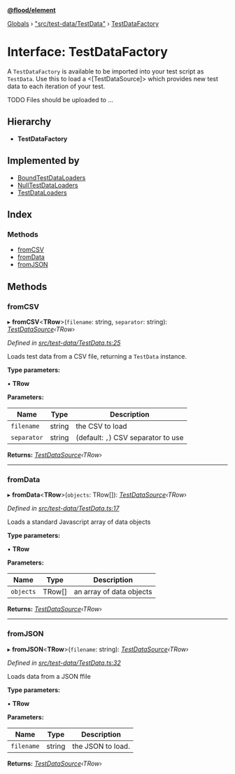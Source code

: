 **[@flood/element](../README.md)**

[Globals](../globals.md) › ["src/test-data/TestData"](../modules/_src_test_data_testdata_.md) › [TestDataFactory](_src_test_data_testdata_.testdatafactory.md)

# Interface: TestDataFactory

A `TestDataFactory` is available to be imported into your test script as `TestData`. Use this to load a <[TestDataSource]> which provides new test data to each iteration of your test.

TODO
Files should be uploaded to ...

## Hierarchy

* **TestDataFactory**

## Implemented by

* [BoundTestDataLoaders](../classes/_src_test_data_testdataloaders_.boundtestdataloaders.md)
* [NullTestDataLoaders](../classes/_src_test_data_testdataloaders_.nulltestdataloaders.md)
* [TestDataLoaders](../classes/_src_test_data_testdataloaders_.testdataloaders.md)

## Index

### Methods

* [fromCSV](_src_test_data_testdata_.testdatafactory.md#fromcsv)
* [fromData](_src_test_data_testdata_.testdatafactory.md#fromdata)
* [fromJSON](_src_test_data_testdata_.testdatafactory.md#fromjson)

## Methods

###  fromCSV

▸ **fromCSV**<**TRow**>(`filename`: string, `separator`: string): *[TestDataSource](../classes/_src_test_data_testdata_.testdatasource.md)‹TRow›*

*Defined in [src/test-data/TestData.ts:25](https://github.com/flood-io/element/blob/d9c12d9/packages/element/src/test-data/TestData.ts#L25)*

Loads test data from a CSV file, returning a `TestData` instance.

**Type parameters:**

▪ **TRow**

**Parameters:**

Name | Type | Description |
------ | ------ | ------ |
`filename` | string | the CSV to load |
`separator` | string | (default: `,`) CSV separator to use  |

**Returns:** *[TestDataSource](../classes/_src_test_data_testdata_.testdatasource.md)‹TRow›*

___

###  fromData

▸ **fromData**<**TRow**>(`objects`: TRow[]): *[TestDataSource](../classes/_src_test_data_testdata_.testdatasource.md)‹TRow›*

*Defined in [src/test-data/TestData.ts:17](https://github.com/flood-io/element/blob/d9c12d9/packages/element/src/test-data/TestData.ts#L17)*

Loads a standard Javascript array of data objects

**Type parameters:**

▪ **TRow**

**Parameters:**

Name | Type | Description |
------ | ------ | ------ |
`objects` | TRow[] | an array of data objects  |

**Returns:** *[TestDataSource](../classes/_src_test_data_testdata_.testdatasource.md)‹TRow›*

___

###  fromJSON

▸ **fromJSON**<**TRow**>(`filename`: string): *[TestDataSource](../classes/_src_test_data_testdata_.testdatasource.md)‹TRow›*

*Defined in [src/test-data/TestData.ts:32](https://github.com/flood-io/element/blob/d9c12d9/packages/element/src/test-data/TestData.ts#L32)*

Loads data from a JSON ffile

**Type parameters:**

▪ **TRow**

**Parameters:**

Name | Type | Description |
------ | ------ | ------ |
`filename` | string | the JSON to load.  |

**Returns:** *[TestDataSource](../classes/_src_test_data_testdata_.testdatasource.md)‹TRow›*